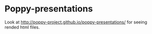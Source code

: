 # Poppy-presentations
Look at http://poppy-project.github.io/poppy-presentations/ for seeing rended html files.
